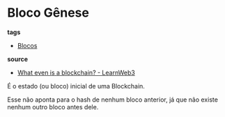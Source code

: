 # Bloco Gênese
**tags**
- [Blocos](./Blocos.md)

**source**
- [What even is a blockchain? - LearnWeb3](https://learnweb3.io/lessons/what-even-is-a-blockchain/)

É o estado (ou bloco) inicial de uma Blockchain.

Esse não aponta para o hash de nenhum bloco anterior, já que não existe nenhum outro bloco antes dele.
